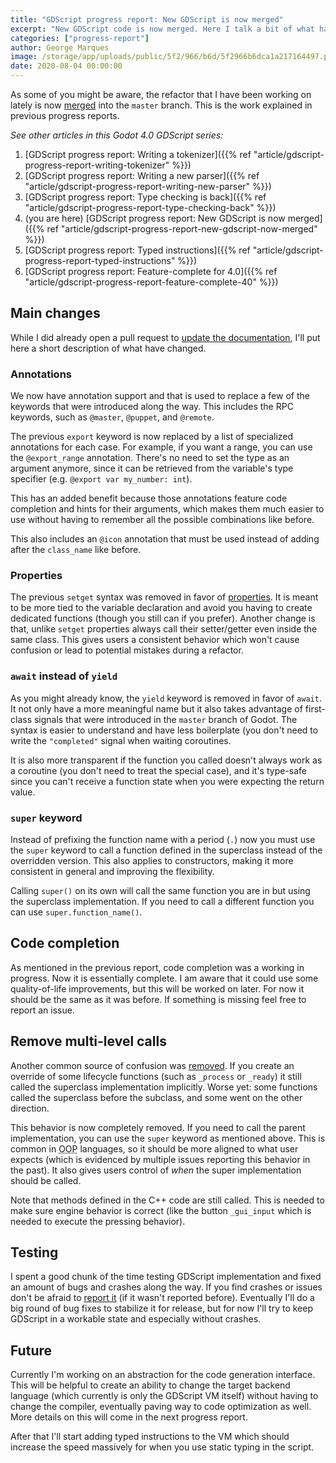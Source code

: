 ```yaml
---
title: "GDScript progress report: New GDScript is now merged"
excerpt: "New GDScript code is now merged. Here I talk a bit of what has changed, report what else I did this month and talk a bit about my current work and plans for the future."
categories: ["progress-report"]
author: George Marques
image: /storage/app/uploads/public/5f2/966/b6d/5f2966b6dca1a217164497.png
date: 2020-08-04 00:00:00
---
```


As some of you might be aware, the refactor that I have been working on lately is now [merged](https://github.com/godotengine/godot/pull/40598) into the `master` branch. This is the work explained in previous progress reports.

*See other articles in this Godot 4.0 GDScript series:*

1. [GDScript progress report: Writing a tokenizer]({{% ref "article/gdscript-progress-report-writing-tokenizer" %}})
2. [GDScript progress report: Writing a new parser]({{% ref "article/gdscript-progress-report-writing-new-parser" %}})
3. [GDScript progress report: Type checking is back]({{% ref "article/gdscript-progress-report-type-checking-back" %}})
4. (you are here) [GDScript progress report: New GDScript is now merged]({{% ref "article/gdscript-progress-report-new-gdscript-now-merged" %}})
5. [GDScript progress report: Typed instructions]({{% ref "article/gdscript-progress-report-typed-instructions" %}})
6. [GDScript progress report: Feature-complete for 4.0]({{% ref "article/gdscript-progress-report-feature-complete-40" %}})

## Main changes

While I did already open a pull request to [update the documentation](https://github.com/godotengine/godot-docs/pull/3623), I'll put here a short description of what have changed.

### Annotations

We now have annotation support and that is used to replace a few of the keywords that were introduced along the way. This includes the RPC keywords, such as `@master`, `@puppet`, and `@remote`.

The previous `export` keyword is now replaced by a list of specialized annotations for each case. For example, if you want a range, you can use the `@export_range` annotation. There's no need to set the type as an argument anymore, since it can be retrieved from the variable's type specifier (e.g. `@export var my_number: int`).

This has an added benefit because those annotations feature code completion and hints for their arguments, which makes them much easier to use without having to remember all the possible combinations like before.

This also includes an `@icon` annotation that must be used instead of adding after the `class_name` like before.

### Properties

The previous `setget` syntax was removed in favor of [properties](https://github.com/godotengine/godot-proposals/issues/844). It is meant to be more tied to the variable declaration and avoid you having to create dedicated functions (though you still can if you prefer). Another change is that, unlike `setget` properties always call their setter/getter even inside the same class. This gives users a consistent behavior which won't cause confusion or lead to potential mistakes during a refactor.

### `await` instead of `yield`

As you might already know, the `yield` keyword is removed in favor of `await`. It not only have a more meaningful name but it also takes advantage of first-class signals that were introduced in the `master` branch of Godot. The syntax is easier to understand and have less boilerplate (you don't need to write the `"completed"` signal when waiting coroutines.

It is also more transparent if the function you called doesn't always work as a coroutine (you don't need to treat the special case), and it's type-safe since you can't receive a function state when you were expecting the return value.

### `super` keyword

Instead of prefixing the function name with a period (`.`) now you must use the `super` keyword to call a function defined in the superclass instead of the overridden version. This also applies to constructors, making it more consistent in general and improving the flexibility.

Calling `super()` on its own will call the same function you are in but using the superclass implementation. If you need to call a different function you can use `super.function_name()`.

## Code completion

As mentioned in the previous report, code completion was a working in progress. Now it is essentially complete. I am aware that it could use some quality-of-life improvements, but this will be worked on later. For now it should be the same as it was before. If something is missing feel free to report an issue.

## Remove multi-level calls

Another common source of confusion was [removed](https://github.com/godotengine/godot/pull/40670). If you create an override of some lifecycle functions (such as `_process` or `_ready`) it still called the superclass implementation implicitly. Worse yet: some functions called the superclass before the subclass, and some went on the other direction.

This behavior is now completely removed. If you need to call the parent implementation, you can use the `super` keyword as mentioned above. This is common in <abbr title="Object-Oriented Programming">OOP</abbr> languages, so it should be more aligned to what user expects (which is evidenced by multiple issues reporting this behavior in the past). It also gives users control of _when_ the super implementation should be called.

Note that methods defined in the C++ code are still called. This is needed to make sure engine behavior is correct (like the button `_gui_input` which is needed to execute the pressing behavior).

## Testing

I spent a good chunk of the time testing GDScript implementation and fixed an amount of bugs and crashes along the way. If you find crashes or issues don't be afraid to [report it](https://github.com/godotengine/godot/issues) (if it wasn't reported before). Eventually I'll do a big round of bug fixes to stabilize it for release, but for now I'll try to keep GDScript in a workable state and especially without crashes.

## Future

Currently I'm working on an abstraction for the code generation interface. This will be helpful to create an ability to change the target backend language (which currently is only the GDScript VM itself) without having to change the compiler, eventually paving way to code optimization as well. More details on this will come in the next progress report.

After that I'll start adding typed instructions to the VM which should increase the speed massively for when you use static typing in the script.
